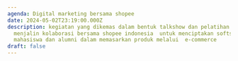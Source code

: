 ```yaml
---
agenda: Digital marketing bersama shopee
date: 2024-05-02T23:19:00.000Z
description: kegiatan yang dikemas dalam bentuk talkshow dan pelatihan dengan
  menjalin kolaborasi bersama shopee indonesia  untuk menciptakan softskill
  mahasiswa dan alumni dalam memasarkan produk melalui  e-commerce
draft: false
---
```


